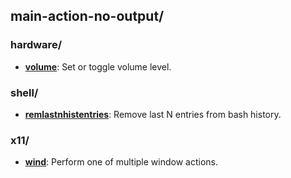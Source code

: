 
## main-action-no-output/

### hardware/

* [**volume**](hardware/volume): Set or toggle volume level.

### shell/

* [**remlastnhistentries**](shell/remlastnhistentries): Remove last N entries from bash history.

### x11/

* [**wind**](x11/wind): Perform one of multiple window actions.
